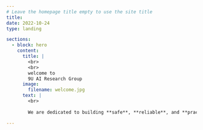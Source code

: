 ```yaml
---
# Leave the homepage title empty to use the site title
title:
date: 2022-10-24
type: landing

sections:
  - block: hero
    content:
      title: |
        <br>
        <br>
        welcome to
        9U AI Research Group
      image:
        filename: welcome.jpg
      text: |
        <br>
        
        We are dedicated to building **safe**, **reliable**, and **practical** visual and language AI models to serve society.

---
```

